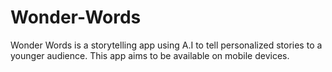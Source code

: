# Wonder-Words
Wonder Words is a storytelling app using A.I to tell personalized stories to a younger audience. This app aims to be available on mobile devices.
